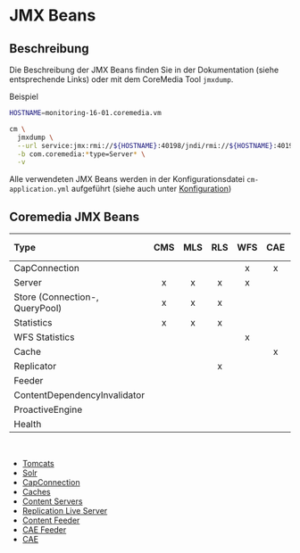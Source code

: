 # JMX Beans

## Beschreibung

Die Beschreibung der JMX Beans finden Sie in der Dokumentation (siehe entsprechende Links) oder mit dem CoreMedia Tool `jmxdump`.

Beispiel
```bash
HOSTNAME=monitoring-16-01.coremedia.vm

cm \
  jmxdump \
  --url service:jmx:rmi://${HOSTNAME}:40198/jndi/rmi://${HOSTNAME}:40199/jmxrmi \
  -b com.coremedia:*type=Server* \
  -v
```

Alle verwendeten JMX Beans werden in der Konfigurationsdatei `cm-application.yml` aufgeführt (siehe auch unter [Konfiguration](./konfiguration.md))



## Coremedia JMX Beans


| Type                           | CMS | MLS | RLS | WFS | CAE | Studio | Elastic-Worker | User-Changes | Content-Feeder | CAE-Feeder | Adobe-Drive |
| :----------------------------- | :---: | :---: | :---: | :---: | :---: | :---: | :---: | :---: | :---: | :---: | :---: |
| CapConnection                  |    |    |    | x  | x  | x | x | x |   |   | x |
| Server                         | x  | x  | x  | x  |    |   |   |   |   |   |   |
| Store (Connection-, QueryPool) | x  | x  | x  |    |    |   |   |   |   |   |   |
| Statistics                     | x  | x  | x  |    |    |   |   |   |   |   |   |
| WFS Statistics                 |    |    |    | x  |    |   |   |   |   |   |   |
| Cache                          |    |    |    |    | x  |   |   |   |   |   |   |
| Replicator                     |    |    | x  |    |    |   |   |   |   |   |   |
| Feeder                         |    |    |    |    |    |   |   |   | x |   |   |
| ContentDependencyInvalidator   |    |    |    |    |    |   |   |   |   | x |   |
| ProactiveEngine                |    |    |    |    |    |   |   |   |   | x |   |
| Health                         |    |    |    |    |    |   |   |   |   | x |   |

<br>

- [Tomcats](./jmx/tomcat.md)
- [Solr](./jmx/solr.md)
- [CapConnection](./jmx/capconnection.md)
- [Caches](./jmx/caches.md)
- [Content Servers](./jmx/content-servers.md)
- [Replication Live Server](./jmx/replication-live-server.md)
- [Content Feeder](./jmx/content-feeder.md)
- [CAE Feeder](./jmx/caefeeder.md)
- [CAE](./jmx/cae)
